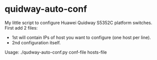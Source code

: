 # quidway-auto-conf
My little script to configure Huawei Quidway S5352C platform switches.
First add 2 files:
* 1st will contain IPs of host you want to configure (one host per line).
* 2nd configuration itself.

Usage: ./qudway-auto-conf.py conf-file hosts-file
